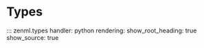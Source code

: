 # Types

::: zenml.types
    handler: python
    rendering:
      show_root_heading: true
      show_source: true
